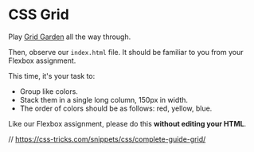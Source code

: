 # CSS Grid

Play [Grid Garden](https://cssgridgarden.com/) all the way through.

Then, observe our `index.html` file. It should be familiar to you from your Flexbox assignment.

This time, it's your task to:

- Group like colors.
- Stack them in a single long column, 150px in width.
- The order of colors should be as follows: red, yellow, blue.

Like our Flexbox assignment, please do this **without editing your HTML**.


//
https://css-tricks.com/snippets/css/complete-guide-grid/
